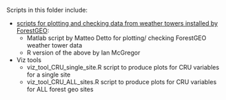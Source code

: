 Scripts in this folder include:
- [scripts for plotting and checking data from weather towers installed by ForestGEO](https://github.com/forestgeo/Climate/tree/master/scripts/plotting_ForestGEO_weather_data):
   - Matlab script by Matteo Detto for plotting/ checking ForestGEO weather tower data
   - R version of the above by Ian McGregor 
- Viz tools 
   - viz_tool_CRU_single_site.R script to produce plots for CRU variables for a single site
   - viz_tool_CRU_ALL_sites.R script to produce plots for CRU variables for ALL forest geo sites
